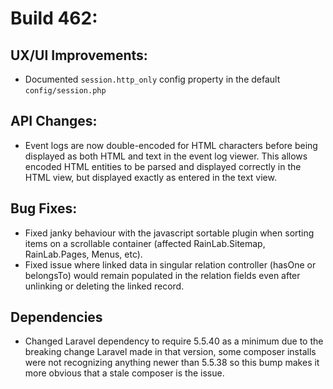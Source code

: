 # Build 462:

## UX/UI Improvements:
- Documented `session.http_only` config property in the default `config/session.php`

## API Changes:
- Event logs are now double-encoded for HTML characters before being displayed as both HTML and text in the event log viewer. This allows encoded HTML entities to be parsed and displayed correctly in the HTML view, but displayed exactly as entered in the text view.

## Bug Fixes:
- Fixed janky behaviour with the javascript sortable plugin when sorting items on a scrollable container (affected RainLab.Sitemap, RainLab.Pages, Menus, etc).
- Fixed issue where linked data in singular relation controller (hasOne or belongsTo) would remain populated in the relation fields even after unlinking or deleting the linked record.

## Dependencies
- Changed Laravel dependency to require 5.5.40 as a minimum due to the breaking change Laravel made in that version, some composer installs were not recognizing anything newer than 5.5.38 so this bump makes it more obvious that a stale composer is the issue.
